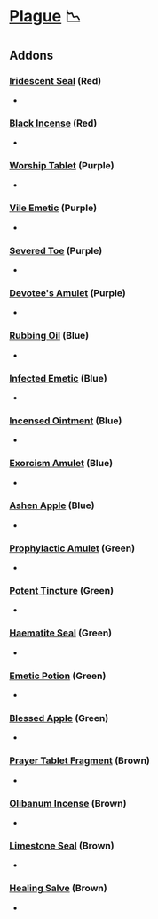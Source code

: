 # [Plague](<https://deadbydaylight.wiki.gg/wiki/Adiris>) 📉

## Addons

### [Iridescent Seal](<https://deadbydaylight.wiki.gg/wiki/Iridescent_Seal>) (Red)

-


### [Black Incense](<https://deadbydaylight.wiki.gg/wiki/Black_Incense>) (Red)

-


### [Worship Tablet](<https://deadbydaylight.wiki.gg/wiki/Worship_Tablet>) (Purple)

-


### [Vile Emetic](<https://deadbydaylight.wiki.gg/wiki/Vile_Emetic>) (Purple)

-


### [Severed Toe](<https://deadbydaylight.wiki.gg/wiki/Severed_Toe>) (Purple)

-


### [Devotee's Amulet](<https://deadbydaylight.wiki.gg/wiki/Devotee%27s_Amulet>) (Purple)

-


### [Rubbing Oil](<https://deadbydaylight.wiki.gg/wiki/Rubbing_Oil>) (Blue)

-


### [Infected Emetic](<https://deadbydaylight.wiki.gg/wiki/Infected_Emetic>) (Blue)

-


### [Incensed Ointment](<https://deadbydaylight.wiki.gg/wiki/Incensed_Ointment>) (Blue)

-


### [Exorcism Amulet](<https://deadbydaylight.wiki.gg/wiki/Exorcism_Amulet>) (Blue)

-


### [Ashen Apple](<https://deadbydaylight.wiki.gg/wiki/Ashen_Apple>) (Blue)

-


### [Prophylactic Amulet](<https://deadbydaylight.wiki.gg/wiki/Prophylactic_Amulet>) (Green)

-


### [Potent Tincture](<https://deadbydaylight.wiki.gg/wiki/Potent_Tincture>) (Green)

-


### [Haematite Seal](<https://deadbydaylight.wiki.gg/wiki/Haematite_Seal>) (Green)

-


### [Emetic Potion](<https://deadbydaylight.wiki.gg/wiki/Emetic_Potion>) (Green)

-


### [Blessed Apple](<https://deadbydaylight.wiki.gg/wiki/Blessed_Apple>) (Green)

-


### [Prayer Tablet Fragment](<https://deadbydaylight.wiki.gg/wiki/Prayer_Tablet_Fragment>) (Brown)

-


### [Olibanum Incense](<https://deadbydaylight.wiki.gg/wiki/Olibanum_Incense>) (Brown)

-


### [Limestone Seal](<https://deadbydaylight.wiki.gg/wiki/Limestone_Seal>) (Brown)

-


### [Healing Salve](<https://deadbydaylight.wiki.gg/wiki/Healing_Salve>) (Brown)

-
